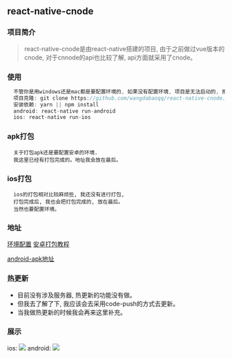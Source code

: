 ## react-native-cnode

### 项目简介
  >  react-native-cnode是由react-native搭建的项目, 由于之前做过vue版本的cnode, 对于cnnode的api也比较了解, api方面就采用了cnode。
  
### 使用
  ```js
    不管你是用windows还是mac都是要配置环境的, 如果没有配置环境, 项目是无法启动的, 推荐按照官网配置环境和npm包。
    项目克隆: git clone https://github.com/wangdabaoqq/react-native-cnode.git
    安装依赖: yarn || npm install
    android: react-native run-android
    ios: react-native run-ios 
  ```
### apk打包
  ```
    关于打包apk还是要配置安卓的环境.
    我这里已经有打包完成的。地址我会放在最后。
  ```
### ios打包
  ```
    ios的打包相对比较麻烦些, 我还没有进行打包, 
    打包完成后, 我也会把打包完成的, 放在最后。
    当然也要配置环境。
  ```  
### 地址
  [环境配置](https://reactnative.cn/docs/getting-started/)
  [安卓打包教程](https://reactnative.cn/docs/signed-apk-android/)
  <!-- <a href="./package/app-release.apk">android-apk</a> -->
  [android-apk地址](./package/app-release.apk) 
### 热更新
* 目前没有涉及服务器, 热更新的功能没有做。
* 但我去了解了下, 我应该会去采用code-push的方式去更新。
* 当我做热更新的时候我会再来这里补充。

### 展示
ios: <img src="./screenshot/5月-31-2019 15-19-57.gif">
android: <img src="./screenshot/5月-31-2019 16-12-11.gif">